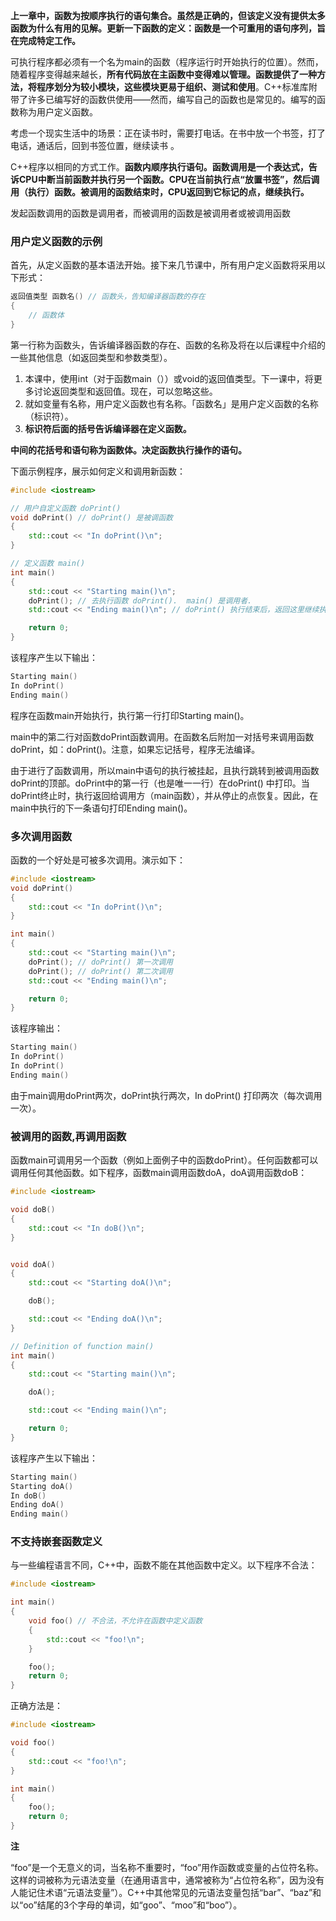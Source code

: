 **上一章中，函数为按顺序执行的语句集合。虽然是正确的，但该定义没有提供太多函数为什么有用的见解。更新一下函数的定义：函数是一个可重用的语句序列，旨在完成特定工作。**

可执行程序都必须有一个名为main的函数（程序运行时开始执行的位置）。然而，随着程序变得越来越长，**所有代码放在主函数中变得难以管理。函数提供了一种方法，将程序划分为较小模块，这些模块更易于组织、测试和使用**。C++标准库附带了许多已编写好的函数供使用——然而，编写自己的函数也是常见的。编写的函数称为用户定义函数。

考虑一个现实生活中的场景：正在读书时，需要打电话。在书中放一个书签，打了电话，通话后，回到书签位置，继续读书 。

C++程序以相同的方式工作。**函数内顺序执行语句。函数调用是一个表达式，告诉CPU中断当前函数并执行另一个函数。CPU在当前执行点“放置书签”，然后调用（执行）函数。被调用的函数结束时，CPU返回到它标记的点，继续执行。**

发起函数调用的函数是调用者，而被调用的函数是被调用者或被调用函数

### 用户定义函数的示例
首先，从定义函数的基本语法开始。接下来几节课中，所有用户定义函数将采用以下形式：

```C++
返回值类型 函数名() // 函数头，告知编译器函数的存在
{
    // 函数体
}
```
第一行称为函数头，告诉编译器函数的存在、函数的名称及将在以后课程中介绍的一些其他信息（如返回类型和参数类型）。

1. 本课中，使用int（对于函数main（））或void的返回值类型。下一课中，将更多讨论返回类型和返回值。现在，可以忽略这些。
2. 就如变量有名称，用户定义函数也有名称。「函数名」是用户定义函数的名称（标识符）。
3. **标识符后面的括号告诉编译器在定义函数。**

**中间的花括号和语句称为函数体。决定函数执行操作的语句。**

下面示例程序，展示如何定义和调用新函数：
```C++
#include <iostream>

// 用户自定义函数 doPrint()
void doPrint() // doPrint() 是被调函数
{
    std::cout << "In doPrint()\n";
}

// 定义函数 main()
int main()
{
    std::cout << "Starting main()\n";
    doPrint(); // 去执行函数 doPrint().  main() 是调用者.
    std::cout << "Ending main()\n"; // doPrint() 执行结束后，返回这里继续执行

    return 0;
}
```
该程序产生以下输出：
```C++
Starting main()
In doPrint()
Ending main()
```

程序在函数main开始执行，执行第一行打印Starting main()。

main中的第二行对函数doPrint函数调用。在函数名后附加一对括号来调用函数doPrint，如：doPrint()。注意，如果忘记括号，程序无法编译。

由于进行了函数调用，所以main中语句的执行被挂起，且执行跳转到被调用函数doPrint的顶部。doPrint中的第一行（也是唯一一行）在doPrint() 中打印。当doPrint终止时，执行返回给调用方（main函数），并从停止的点恢复。因此，在main中执行的下一条语句打印Ending main()。

### 多次调用函数
函数的一个好处是可被多次调用。演示如下：
```C++
#include <iostream>
void doPrint()
{
    std::cout << "In doPrint()\n";
}

int main()
{
    std::cout << "Starting main()\n";
    doPrint(); // doPrint() 第一次调用
    doPrint(); // doPrint() 第二次调用
    std::cout << "Ending main()\n";

    return 0;
}
```

该程序输出：
```C++
Starting main()
In doPrint()
In doPrint()
Ending main()
```
由于main调用doPrint两次，doPrint执行两次，In doPrint() 打印两次（每次调用一次）。

### 被调用的函数,再调用函数
函数main可调用另一个函数（例如上面例子中的函数doPrint）。任何函数都可以调用任何其他函数。如下程序，函数main调用函数doA，doA调用函数doB：
```C++
#include <iostream>

void doB()
{
    std::cout << "In doB()\n";
}


void doA()
{
    std::cout << "Starting doA()\n";

    doB();

    std::cout << "Ending doA()\n";
}

// Definition of function main()
int main()
{
    std::cout << "Starting main()\n";

    doA();

    std::cout << "Ending main()\n";

    return 0;
}
```

该程序产生以下输出：
```C++
Starting main()
Starting doA()
In doB()
Ending doA()
Ending main()
```

### 不支持嵌套函数定义
与一些编程语言不同，C++中，函数不能在其他函数中定义。以下程序不合法：

```C++
#include <iostream>

int main()
{
    void foo() // 不合法，不允许在函数中定义函数
    {
        std::cout << "foo!\n";
    }

    foo();
    return 0;
}
```

正确方法是：
```C++
#include <iostream>

void foo()
{
    std::cout << "foo!\n";
}

int main()
{
    foo();
    return 0;
}
```

**注**

“foo”是一个无意义的词，当名称不重要时，“foo”用作函数或变量的占位符名称。这样的词被称为元语法变量（在通用语言中，通常被称为“占位符名称”，因为没有人能记住术语“元语法变量”）。C++中其他常见的元语法变量包括“bar”、“baz”和以“oo”结尾的3个字母的单词，如“goo”、“moo”和“boo”）。